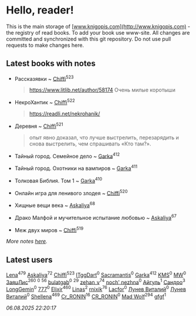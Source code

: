 # Hello, reader!
This is the main storage of [www.knigopis.com](http://www.knigopis.com) - the registry of read books.
To add your book use www-site. All changes are committed and synchronized with this git repository.
Do not use pull requests to make changes here.


## Latest books with notes
* Рассказявки ~ [Chiffi](users/105/105831994080785626680-google)<sup>523</sup>
    > https://www.litlib.net/author/58174
    > Очень милые коротыши

* НекроХантик ~ [Chiffi](users/105/105831994080785626680-google)<sup>522</sup>
    > https://readli.net/nekrohanik/

* Деревня ~ [Chiffi](users/105/105831994080785626680-google)<sup>521</sup>
    > опыт явно доказал, что лучше выстрелить, перезарядить и снова выстрелить, чем спрашивать «Кто там?».

* Тайный город. Семейное дело ~ [Garka](users/115/115753719718250012620-google)<sup>412</sup>

* Тайный город. Охотники на вампиров ~ [Garka](users/115/115753719718250012620-google)<sup>411</sup>

* Толковая Библия. Том 1 ~ [Garka](users/115/115753719718250012620-google)<sup>410</sup>

* Онлайн игра для ленивого злодея ~ [Chiffi](users/105/105831994080785626680-google)<sup>520</sup>

* Хищные вещи века ~ [Askaliya](users/326/326783541-vkontakte)<sup>68</sup>

* Драко Малфой и мучительное испытание любовью ~ [Askaliya](users/326/326783541-vkontakte)<sup>67</sup>

* Меж двух миров ~ [Chiffi](users/105/105831994080785626680-google)<sup>519</sup>


_More notes [here](latest_books_with_notes.md)._


## Latest users
[Lena](users/106/106288897753354227117-google)<sup>479</sup> 
[Askaliya](users/326/326783541-vkontakte)<sup>72</sup> 
[Chiffi](users/105/105831994080785626680-google)<sup>523</sup> 
[ITggDart](users/109/109028180913620975319-google)<sup>0</sup> 
[Sacramantis](users/102/102752109452258353282-google)<sup>0</sup> 
[Garka](users/115/115753719718250012620-google)<sup>412</sup> 
[KMS](users/116/116225468654936056801-google)<sup>0</sup> 
[MW](users/112/112939273652151342554-google)<sup>0</sup> 
[ЗаяцЛис](users/112/112388384595246311466-google)<sup>260</sup> 
[](users/100/100698173543506909054-google)<sup>0</sup> 
[](users/107/107756383717359753203-google)<sup>56</sup> 
[bulatgab](users/110/110922225860264388705-google)<sup>0</sup> 
[](users/105/105803270930838059244-google)<sup>29</sup> 
[zehan_v](users/174/174598622-vkontakte)<sup>74</sup> 
[noch' nezhna](users/114/114697375851244071129-google)<sup>0</sup> 
[Айгуль](users/110/110628523588337726163-google)<sup>1</sup> 
[Сандро](users/108/108237148933511407715-google)<sup>3</sup> 
[LongGemin](users/115/115529136518387382118-google)<sup>0</sup> 
[777](users/110/110447263603270793076-google)<sup>0</sup> 
[Elixir](users/115/115826717712507836033-google)<sup>460</sup> 
[Linas](users/111/111754056754751183886-google)<sup>2</sup> 
[rnixik](users/116/116191270391964650818-google)<sup>76</sup> 
[Lacfor](users/100/100034469369076891567-google)<sup>0</sup> 
[Лунев Виталий](users/d51/d51d3296763ca6fa-liveid)<sup>0</sup> 
[Лунев Виталий](users/105/105094667890867197709-google)<sup>0</sup> 
[Shellena](users/134/13413591548892934957-mailru)<sup>469</sup> 
[Cr_RONIN](users/112/112090473416384685204-google)<sup>16</sup> 
[CR_RONIN](users/117/117421856236745123056-google)<sup>0</sup> 
[Mad Wolf](users/947/94738840-vkontakte)<sup>294</sup> 
[gfgf](users/116/116019493327313578692-google)<sup>1</sup> 


_06.08.2025 22:20:17_
